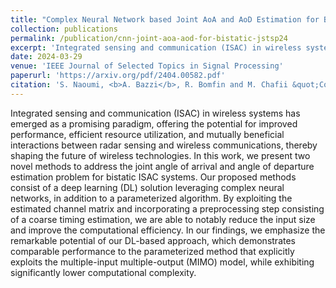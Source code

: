 ```yaml
---
title: "Complex Neural Network based Joint AoA and AoD Estimation for Bistatic ISAC"
collection: publications
permalink: /publication/cnn-joint-aoa-aod-for-bistatic-jstsp24
excerpt: 'Integrated sensing and communication (ISAC) in wireless systems is a promising paradigm that combines radar sensing and wireless communications for improved performance. In our study, we propose two novel methods for joint angle of arrival and angle of departure estimation in bistatic ISAC systems. Our approach involves deep learning (DL) and a parameterized algorithm, enhancing computational efficiency while maintaining accuracy. Simulations reveal that our DL-based solution shows comparable performance to traditional methods with significantly lower complexity.'
date: 2024-03-29
venue: 'IEEE Journal of Selected Topics in Signal Processing'
paperurl: 'https://arxiv.org/pdf/2404.00582.pdf'
citation: 'S. Naoumi, <b>A. Bazzi</b>, R. Bomfin and M. Chafii &quot;Complex Neural Network based Joint AoA and AoD Estimation for Bistatic ISAC &quot;, in <i>IEEE Journal of Selected Topics in Signal Processing</i>, March. 2024.'
---
```


Integrated sensing and communication (ISAC) in wireless systems has emerged as a promising paradigm, offering the potential for improved performance, efficient resource utilization, and mutually beneficial interactions between radar sensing and wireless communications, thereby shaping the future of wireless technologies. In this work, we present two novel methods to address the joint angle of arrival and angle of departure estimation problem for bistatic ISAC systems. Our proposed methods consist of a deep learning (DL) solution leveraging complex neural networks, in addition to a parameterized algorithm. By exploiting the estimated channel matrix and incorporating a preprocessing step consisting of a coarse timing estimation, we are able to notably reduce the input size and improve the computational efficiency. In our findings, we emphasize the remarkable potential of our DL-based approach, which demonstrates comparable performance to the parameterized method that explicitly exploits the multiple-input multiple-output (MIMO) model, while exhibiting significantly lower computational complexity.
